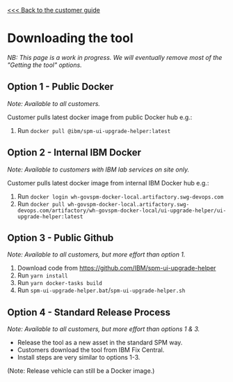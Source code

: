[<<< Back to the customer guide](../customer_guide.md)

# Downloading the tool

_NB: This page is a work in progress. We will eventually remove most of the "Getting the tool" options._

## Option 1 - Public Docker

_Note: Available to all customers._

Customer pulls latest docker image from public Docker hub e.g.:

1. Run `docker pull @ibm/spm-ui-upgrade-helper:latest`

## Option 2 - Internal IBM Docker

_Note: Available to customers with IBM lab services on site only._

Customer pulls latest docker image from internal IBM Docker hub e.g.:

1. Run `docker login wh-govspm-docker-local.artifactory.swg-devops.com`
2. Run `docker pull wh-govspm-docker-local.artifactory.swg-devops.com/artifactory/wh-govspm-docker-local/ui-upgrade-helper/ui-upgrade-helper:latest`

## Option 3 - Public Github

_Note: Available to all customers, but more effort than option 1._

1. Download code from https://github.com/IBM/spm-ui-upgrade-helper
2. Run `yarn install`
3. Run `yarn docker-tasks build`
4. Run `spm-ui-upgrade-helper.bat`/`spm-ui-upgrade-helper.sh`

## Option 4 - Standard Release Process

_Note: Available to all customers, but more effort than options 1 & 3._

- Release the tool as a new asset in the standard SPM way.
- Customers download the tool from IBM Fix Central.
- Install steps are very similar to options 1-3.

(Note: Release vehicle can still be a Docker image.)
